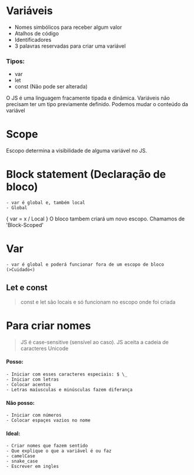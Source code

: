 # Variáveis

- Nomes simbólicos para receber algum valor
- Atalhos de código
- Identificadores
- 3 palavras reservadas para criar uma variável

### Tipos:

- var
- let
- const (Não pode ser alterada)

O JS é uma linguagem fracamente tipada e dinâmica.
Variáveis não precisam ter um tipo previamente definido. Podemos mudar o conteúdo da variável

# Scope

Escopo determina a visibilidade de alguma variável no JS.

# Block statement (Declaração de bloco)

    - var é global e, também local
    - Global

{
var = x / Local
}
O bloco tambem criará um novo escopo. Chamamos de 'Block-Scoped'

# Var

    - var é global e poderá funcionar fora de um escopo de bloco (>Cuidado<)

## Let e const

> const e let são locais e só funcionam no escopo onde foi criada

# Para criar nomes

> JS é case-sensitive (sensível ao caso).
> JS aceita a cadeia de caracteres Unicode

#### Posso:

    - Iniciar com esses caracteres especiais: $ \_
    - Iniciar com letras
    - Colocar acentos
    - Letras maíusculas e minúsculas fazem diferança

#### Não posso:

    - Iniciar com números
    - Colocar espaçes vazios no nome

#### Ideal:

    - Criar nomes que fazem sentido
    - Que explique o que a variável é ou faz
    - camelCase
    - snake_case
    - Escrever em ingles

